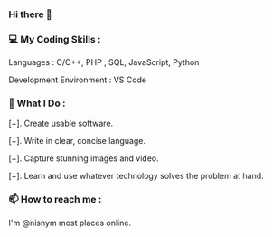### Hi there 👋

### 💻 My Coding Skills :
Languages : C/C++, PHP , SQL, JavaScript, Python

Development Environment : VS Code

### 🔭 What I Do :
[+]. Create usable software.

[+]. Write in clear, concise language.

[+]. Capture stunning images and video.

[+]. Learn and use whatever technology solves the problem at hand.

### 📫 How to reach me :
I'm @nisnym most places online.


<!--
**nisnym/nisnym** is a ✨ _special_ ✨ repository because its `README.md` (this file) appears on your GitHub profile.

Here are some ideas to get you started:

- 🔭 I’m currently working on ...
- 🌱 I’m currently learning ...
- 👯 I’m looking to collaborate on ...
- 🤔 I’m looking for help with ...
- 💬 Ask me about ...
- 📫 How to reach me: ...
- 😄 Pronouns: ...
- ⚡ Fun fact: ...
-->
